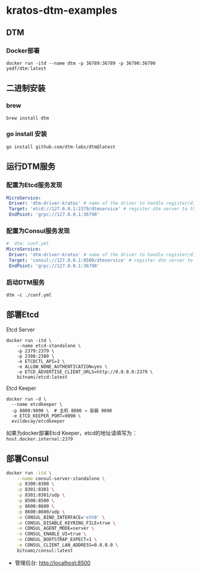 # kratos-dtm-examples

## DTM

### Docker部署

```shell
docker run -itd --name dtm -p 36789:36789 -p 36790:36790 yedf/dtm:latest
```

## 二进制安装

### brew

```shell
brew install dtm
```

### go install 安装

```shell
go install github.com/dtm-labs/dtm@latest
```

## 运行DTM服务

### 配置为Etcd服务发现

```yaml
MicroService:
 Driver: 'dtm-driver-kratos' # name of the driver to handle register/discover
 Target: 'etcd://127.0.0.1:2379/dtmservice' # register dtm server to this url
 EndPoint: 'grpc://127.0.0.1:36790'
```

### 配置为Consul服务发现

```yaml
#  dtm: conf.yml
MicroService:
 Driver: 'dtm-driver-kratos' # name of the driver to handle register/discover
 Target: 'consul://127.0.0.1:8500/dtmservice' # register dtm server to this url
 EndPoint: 'grpc://127.0.0.1:36790'
```

### 启动DTM服务

```shell
dtm -c ./conf.yml
```

## 部署Etcd

Etcd Server

```shell
docker run -itd \
    --name etcd-standalone \
    -p 2379:2379 \
    -p 2380:2380 \
    -e ETCDCTL_API=3 \
    -e ALLOW_NONE_AUTHENTICATION=yes \
    -e ETCD_ADVERTISE_CLIENT_URLS=http://0.0.0.0:2379 \
    bitnami/etcd:latest
```

Etcd Keeper

```shell
docker run -d \
  --name etcdkeeper \
  -p 8080:9090 \  # 主机 8080 → 容器 9090
  -e ETCD_KEEPER_PORT=9090 \
  evildecay/etcdkeeper
```

如果为docker部署Etcd Keeper，etcd的地址请填写为：`host.docker.internal:2379`

## 部署Consul

```bash
docker run -itd \
    --name consul-server-standalone \
    -p 8300:8300 \
    -p 8301:8301 \
    -p 8301:8301/udp \
    -p 8500:8500 \
    -p 8600:8600 \
    -p 8600:8600/udp \
    -e CONSUL_BIND_INTERFACE='eth0' \
    -e CONSUL_DISABLE_KEYRING_FILE=true \
    -e CONSUL_AGENT_MODE=server \
    -e CONSUL_ENABLE_UI=true \
    -e CONSUL_BOOTSTRAP_EXPECT=1 \
    -e CONSUL_CLIENT_LAN_ADDRESS=0.0.0.0 \
    bitnami/consul:latest
```

- 管理后台: <http://localhost:8500>
